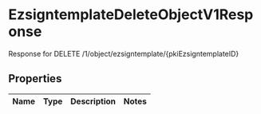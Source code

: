 

# EzsigntemplateDeleteObjectV1Response

Response for DELETE /1/object/ezsigntemplate/{pkiEzsigntemplateID}

## Properties

| Name | Type | Description | Notes |
|------------ | ------------- | ------------- | -------------|



